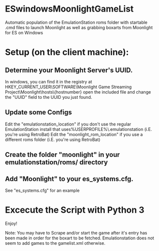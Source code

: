 # ESwindowsMoonlightGameList
Automatic population of the EmulationStation roms folder with startable .cmd files to launch Moonlight as well as grabbing boxarts from Moonlight for ES on Windows

# Setup (on the client machine):

## Determine your Moonlight Server's UUID. 
In windows, you can find it in the registry at HKEY_CURRENT_USER\SOFTWARE\Moonlight Game Streaming Project\Moonlight\hosts\\{hostnumber}
open the included file and change the "UUID" field to the UUID you just found. 

## Update some Configs
Edit the "emulationstation_location" if you don't use the regular EmulationStation install that uses%USERPROFILE%\\.emulationstation (i.E. you're using RetroBat)
Edit the "moonlight_rom_location" if you use a different roms folder (i.E. you're using RetroBat)

## Create the folder "moonlight" in your emulationstation/roms/ directory

## Add "Moonlight" to your es_systems.cfg. 
See "es_systems.cfg" for an example

# Excecute the Script with Python 3

Enjoy!

Note: You may have to Scrape and/or start the game after it's entry has been made in order for the boxart to be fetched. Emulationstation does not seem to add games to the gamelist.xml otherwise.
